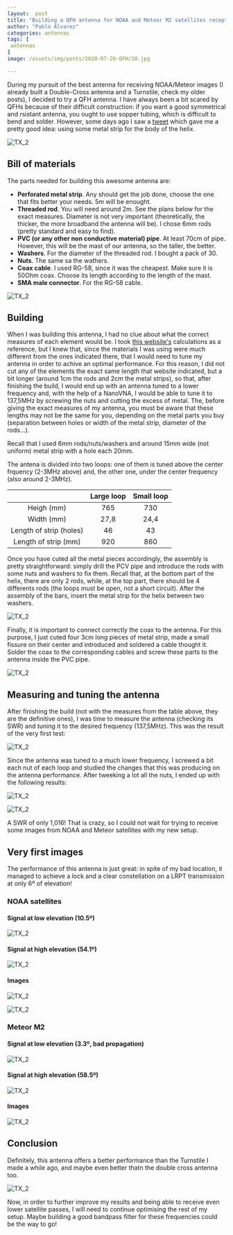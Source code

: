 ```yaml
---
layout:  post
title: "Building a QFH antenna for NOAA and Meteor M2 satellites reception"
author: "Pablo Álvarez"
categories: antennas
tags: [
 antennas
]
image: /assets/img/posts/2020-07-26-QFH/10.jpg

---
```


During my pursuit of the best antenna for receiving NOAA/Meteor images (I already built a Double-Cross antenna and a Turnstile, check my older posts), I decided to try a QFH antenna. I have always been a bit scared by QFHs because of their difficult construction: if you want a good symmetrical and rsistant antenna, you ought to use sopper tubing, which is difficult to bend and solder. However, some days ago I saw a [tweet](https://twitter.com/EA3AGBJavier/status/1282431932937248769) which gave me a pretty good idea: using some metal strip for the body of the helix.

![TX_2](../assets/img/posts/2020-07-26-QFH/11.jpg)

## Bill of materials

The parts needed for building this awesome antenna are:

  - **Perforated metal strip**. Any should get the job done, choose the one that fits better your needs. 5m will be enought.
  - **Threaded rod**. You will need around 2m. See the plans below for the exact measures. Diameter is not very important (theoretically, the thicker, the more broadband the antenna will be). I chose 6mm rods (pretty standard and easy to find).
  - **PVC (or any other non conductive material) pipe**. At least 70cm of pipe. However, this will be the mast of our antenna, so the taller, the better.
  - **Washers**. For the diameter of the threaded rod. I bought a pack of 30.
  - **Nuts**. The same sa the wathers.
  - **Coax cable**. I used RG-58, since it was the cheapest. Make sure it is 50Ohm coax. Choose its length according to the length of the mast.
  - **SMA male connector**. For the RG-58 cable.
  
![TX_2](../assets/img/posts/2020-07-26-QFH/14.jpg)
  
## Building

When I was building this antenna, I had no clue about what the correct measures of each element would be. I took [this website's](http://jcoppens.com/ant/qfh/calc.en.php) calculations as a reference, but I knew that, since the materials I was using were much different from the ones indicated there, that I would need to tune my antenna in order to achive an optimal performance. For this reason, I did not cut any of the elements the exact same length that website indicated, but a bit longer (around 1cm the rods and 2cm the metal strips), so that, after finishing the build, I would end up with an antenna tuned to a lower frequency and, with the help of a NanoVNA, I would be able to tune it to 137,5MHz by screwing the nuts and cutting the excess of metal. The, before giving the exact measures of my antenna, you must be aware that these lengths may not be the same for you, depending on the metal parts you buy (separation between holes or width of the metal strip, diameter of the rods...). 

Recall that I used 6mm rods/nuts/washers and around 15mm wide (not uniform) metal strip with a hole each 20mm.

The antena is divided into two loops: one of them is tuned above the center frquency (2-3MHz above) and, the other one, under the center frequency (also around 2-3MHz).

|                         | Large loop | Small loop |
|:-----------------------:|:--------:|:----------:|
|        Heigh (mm)       |    765   |     730    |
|        Width (mm)       |   27,8   |    24,4    |
| Length of strip (holes) |    46    |     43     |
|   Length of strip (mm)  |    920   |     860    |

Once you have cuted all the metal pieces accordingly, the assembly is pretty straightforward: simply drill the PCV pipe and introduce the rods with some nuts and washers to fix them. Recall that, at the bottom part of the helix, there are only 2 rods, while, at the top part, there should be 4 differents rods (the loops must be open, not a short circuit). After the assembly of the bars, insert the metal strip for the helix between two washers.

![TX_2](../assets/img/posts/2020-07-26-QFH/12.jpg)

Finally, it is important to connect correctly the coax to the antenna. For this purpose, I just cuted four 3cm long pieces of metal strip, made a small fissure on their center and introduced and soldered a cable thought it. Solder the coax to the corresponding cables and screw these parts to the antenna inside the PVC pipe.

![TX_2](../assets/img/posts/2020-07-26-QFH/13.jpg)

## Measuring and tuning the antenna

After finishing the build (not with the measures from the table above, they are the definitive ones), I was time to measure the antenna (checking its SWR) and tuning it to the desired frequency (137,5MHz). This was the result of the very first test:

![TX_2](../assets/img/posts/2020-07-26-QFH/1.jpg)

Since the antenna was tuned to a much lower frequency, I screwed a bit each nut of each loop and studied the changes that this was producing on the antenna performance. After tweeking a lot all the nuts, I ended up with the following results:

![TX_2](../assets/img/posts/2020-07-26-QFH/2.jpg)

![TX_2](../assets/img/posts/2020-07-26-QFH/3.jpg)

A SWR of only 1,016! That is crazy, so I could not wait for trying to receive some images from NOAA and Meteor satellites with my new setup.

## Very first images

The performance of this antenna is just great: in spite of my bad location, it managed to achieve a lock and a clear constellation on a LRPT transmission at only 6º of elevation!

### NOAA satellites

#### Signal at low elevation (10.5º)

![TX_2](../assets/img/posts/2020-07-26-QFH/7.jpg)

#### Signal at high elevation (54.1º)

![TX_2](../assets/img/posts/2020-07-26-QFH/6.jpg)

#### Images

![TX_2](../assets/img/posts/2020-07-26-QFH/8.jpg)

![TX_2](../assets/img/posts/2020-07-26-QFH/9.jpg)

### Meteor M2

#### Signal at low elevation (3.3º, bad propagation)

![TX_2](../assets/img/posts/2020-07-26-QFH/4.jpg)

#### Signal at high elevation (58.5º)

![TX_2](../assets/img/posts/2020-07-26-QFH/5.jpg)

#### Images

![TX_2](../assets/img/posts/2020-07-26-QFH/15.jpg)

## Conclusion

Definitely, this antenna offers a better performance than the Turnstile I made a while ago, and maybe even better thatn the double cross antenna too.

![TX_2](../assets/img/posts/2020-07-26-QFH/10.jpg)

Now, in order to further improve my results and being able to receive even lower satellite passes, I will need to continue optimising the rest of my setup. Maybe building a good bandpass filter for these frequencies could be the way to go!
